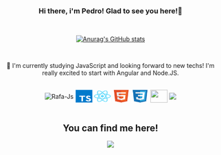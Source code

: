 <div align="center">
  
 ### Hi there, i'm Pedro! Glad to see you here!👋
  
</div>

<br>
 
<div align="center">
  
[![Anurag's GitHub stats](https://github-readme-stats.vercel.app/api?username=pedrorodriguesh&theme=vue-dark)](https://github.com/anuraghazra/github-readme-stats)
  
</div>

<br>

<div align="center">

🔭 I'm currently studying JavaScript and looking forward to new techs! I'm really excited to start with Angular and Node.JS.
  
</div>

<div style="display: inline_block" align="center"><br>
  <img align="center" alt="Rafa-Js" height="30" width="40" src="https://img.shields.io/badge/MongoDB-4EA94B?style=for-the-badge&logo=mongodb&logoColor=white">
  <img align="center" alt="Rafa-Ts" height="30" width="40" src="https://raw.githubusercontent.com/devicons/devicon/master/icons/typescript/typescript-plain.svg">
  <img align="center" alt="Rafa-React" height="30" width="40" src="https://raw.githubusercontent.com/devicons/devicon/master/icons/react/react-original.svg">
  <img align="center" alt="Rafa-HTML" height="30" width="40" src="https://raw.githubusercontent.com/devicons/devicon/master/icons/html5/html5-original.svg">
  <img align="center" alt="Rafa-CSS" height="30" width="40" src="https://raw.githubusercontent.com/devicons/devicon/master/icons/css3/css3-original.svg">
  <img align="center" width="40" height="30" <img src="https://cdn.jsdelivr.net/gh/devicons/devicon/icons/angularjs/angularjs-plain.svg" />
  <img align="center" widht="40" height="30"src="https://cdn.jsdelivr.net/gh/devicons/devicon/icons/nodejs/nodejs-plain.svg" />
</div>

<br>

<div align="center">

<h2>You can find me here!</h2>

<a href="https://www.linkedin.com/in/pedrorodriguesh" target="_blank"><img src="https://img.shields.io/badge/-LinkedIn-%230077B5?style=for-the-badge&logo=linkedin&logoColor=white" target="_blank"></a> 
  
</div>

